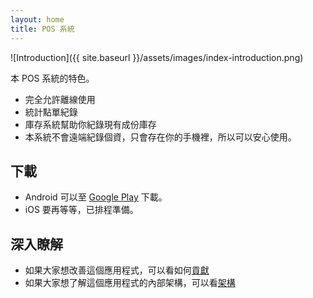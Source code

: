 ```yaml
---
layout: home
title: POS 系統
---
```


![Introduction]({{ site.baseurl }}/assets/images/index-introduction.png)

本 POS 系統的特色。

- 完全允許離線使用
- 統計點單紀錄
- 庫存系統幫助你紀錄現有成份庫存
- 本系統不會遠端紀錄個資，只會存在你的手機裡，所以可以安心使用。

## 下載

- Android 可以至 [Google Play](https://play.google.com/store/apps/details?id=com.evanlu.possystem) 下載。
- iOS 要再等等，已排程準備。

## 深入瞭解

- 如果大家想改善這個應用程式，可以看如何[貢獻](contribute)
- 如果大家想了解這個應用程式的內部架構，可以看[架構](structure)
